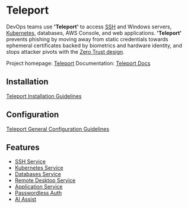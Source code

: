 # Teleport

DevOps teams use **'Teleport'** to access [SSH](../../networking/ssh.md) and Windows servers, [Kubernetes](../../kubernetes/kubernetes.md), databases, AWS Console, and web applications. **'Teleport'** prevents phishing by moving away from static credentials towards ephemeral certificates backed by biometrics and hardware identity, and stops attacker pivots with the [Zero Trust design](../../misc/zerotrust.md).

Project homepage: [Teleport](https://goteleport.com/)
Documentation: [Teleport Docs](https://goteleport.com/docs/)

## Installation

[Teleport Installation Guidelines](teleport-installation)

## Configuration

[Teleport General Configuration Guidelines](teleport-configuration)

## Features

- [SSH Service](teleport-ssh)
- [Kubernetes Service](teleport-kubernetes)
- [Databases Service](teleport-databases)
- [Remote Desktop Service](teleport-remotedesktop)
- [Application Service](teleport-appservice)
- [Passwordless Auth](teleport-passwordless)
- [AI Assist](teleport-aiassist)
